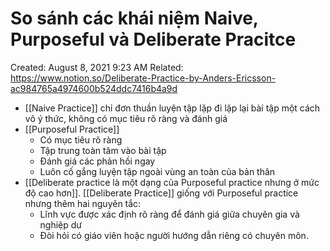 # So sánh các khái niệm Naive, Purposeful và Deliberate Pracitce

Created: August 8, 2021 9:23 AM
Related: https://www.notion.so/Deliberate-Practice-by-Anders-Ericsson-ac984765a4974600b524ddc7416b4a9d

- [[Naive Practice]] chỉ đơn thuần luyện tập lặp đi lặp lại bài tập một cách vô ý thức, không có mục tiêu rõ ràng và đánh giá
- [[Purposeful Practice]]
    - Có mục tiêu rõ ràng
    - Tập trung toàn tâm vào bài tập
    - Đánh giá các phản hồi ngay
    - Luôn cố gắng luyện tập ngoài vùng an toàn của bản thân
- [[Deliberate practice là một dạng của Purposeful practice nhưng ở mức độ cao hơn]]. [[Deliberate Practice]] giống với Purposeful practice nhưng thêm hai nguyên tắc:
    - Lĩnh vực được xác định rõ ràng để đánh giá giữa chuyên gia và nghiệp dư
    - Đòi hỏi có giáo viên hoặc người hướng dẫn riêng có chuyên môn.
